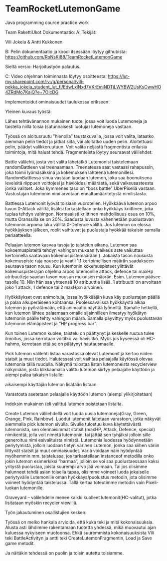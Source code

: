 # TeamRocketLutemonGame
Java programming cource practice work


Team RakettiUkot Dokumentaatio: 
A: Tekijät:  

Vili Jokela & Antti Kukkonen

 

B: Pelin dokumentaatio ja koodi itsessään löytyy githubista: 
https://github.com/RoNsKi88/TeamRocketLutemonGame 

Sieltä versio: Harjoitustyön palautus. 

 

C: Video ohjelman toiminnasta löytyy osoitteesta: 
https://lut-my.sharepoint.com/:v:/g/personal/vili-pekka_jokela_student_lut_fi/EdwLxlNxd7VKrEmiNDTjLWYBW2UsKsCwwHO4ZRdMo7KaiQ?e=7OIcDG 

 

Implementoidut ominaisuudet taulukossa erikseen: 

 
Yleinen kuvaus työstä: 

Lähes tehtävänannon mukainen tuote, jossa voit luoda Lutemoneja ja taistella niillä toisia (satunnaisesti luotuja) lutemoneja vastaan.  

Työssä on aloitusruutu ”hienolla” taustakuvalla, jossa voit valita, lataatko aiemman pelin tiedot ja jatkat siitä, vai aloitatko uuden pelin. Aloitettuasi pelin, päädyt valikkoruutuun. Voit valita neljästä fragmentista erilaisia toimintoja, mitä haluat tehdä. Fragmenteista löytyy seuraavat välilehdet: 

Battle välilehti, josta voit valita lähetätkö Lutemonisi taistelemaan randomBattleen vai treenaamaan. Treenatessa saat vastaasi rahapussin, joka toimii lyömäsäkkinä ja kokemuksen lähteenä lutemonillesi. RandomBattlessa sinua vastaan luodaan lutemon, joka saa boonuksena leveleitä riippuen voittojesi ja häviöidesi määrästä, sekä  vaikeusasteesta jonka valitset. Joka kymmenes taso on “boss battle” UberPixeliä vastaan. Vastustajan lutemonin nimi arvotaan ennaltamääritetystä nimilistasta. 

Battlessa Lutemonit lyövät toisiaan vuorotellen. Hyökkäävä lutemon arpoo luvun 0-Attack väliltä, lisäksi tarkastellaan onko hyökkäys kriittinen, joka tuplaa tehdyn vahingon. Normaalisti kriittinen mahdollisuus osua on 10%, mutta Oranssilla se on 20%. Saadusta luvusta vähennetään puolustavan lutemonin arpoma luku väliltä 0-Defence väliltä. 
Jos lutemon on elossa hyökkäyksen jälkeen, roolit vaihtuvat ja puolustaja hyökkää takaisin samalla periaatteella. 

Pelaajan lutemon kasvaa tasoja jo taistelun aikana. Lutemon saa kokoemuspisteitä tehdyn vahingon mukaan (vaikeus aste vaikuttaa kertoimella saatavaan kokemuspistemäärään.). Jokaista tason noususta kokemuspiste raja nousee ja vaatii 1.1 kertoimellisen määrän saadakseen seuraava tason nousu. Kun lutemonin kokemuspisteet ylittävät kokemuspisterajan ohjelma arpoo lutemonille attack, defence tai maxHp atribuutteja saadun tason nousun mukaisen määrän. Esim. Lutemon pääsee tasolle 10. Niin hän saa yhteensä 10 atribuuttia lisää. 1 atribuutti on arvoltaan joko 1 attack, 1 defence tai 2 maxHp:n arvoinen. 

Hyökkäykset ovat animoituja, jossa hyökkääjän kuva käy puolustajan päällä ja palaa alkuperäiseen kohtaansa. Puolessavälissä hyökkäystä alkaa lutemon jo pyörätämään, että animaatio näyttää lyönniltä. Samalle hetkellä, kun lutemon lähtee palaamaan omalle sijainnilleen ilmestyy hyökätyn lutemonin päälle tehty vahingon määrä. Samalla päyvittyy myös puolustavan lutemonin elämäpisteet ja “HP progress bar”. 

Kun toinen Lutemon kuolee, taistelu on päättynyt ja keskelle ruutua tulee ilmoitus, jossa kerrotaan voititko vai hävisitkö. Myös jos kyseessä oli HC-hahmo, kerrotaan että se on päätynyt hautausmaalle.  

  

Pick lutemon välilehti listaa varastossa olevat Lutemonit ja kertoo niiden statsit ja muut tiedot. Halutessasi voit vaihtaa pelaajalla käytössä olevaa lutemonia tällä ruudulla. Näkymä tulostaa listan lutemoneista recyclerview näkymään, josta klikkaamalla valittu lutemon siirtyy pelaajalle käyttöön ja aiempi palaa takaisin listalle: 

 

aikaisempi käyttäjän lutemon lisätään listaan 

Varastosta asetetaan pelaajalle käyttöön lutemon (aiempi ylikirjoitetaan) 

Indeksin mukainen (eli valittu) lutemon poistetaan listalta. 

 

Create Lutemon välilehdellä voit luoda uusia lutemoneja(Gray, Green, Orange, Pink, Rainbow). Luodut lutemonit laitetaan varastoon, jotka näkyvät aiemmalla pick lutemon sivulla. Sivulle tulostuu kuva käytettävästä lutemonista, sen olennaisimmat statsit (maxHP, Attack, Defence, special) nimikenttä, jolla voit nimetä lutemonin, tai jättää sen tyhjäksi jolloin sille generoituu nimi esivalituista nimistä. Lutemonia luodessa hyödynnetään periytymistä, jolloin luodaan tietyn värinen Lutemon, jonka saa siihen väriin liittyvät statsit ja muut ominaisuudet. Väriä voidaan näin hyödyntää myöhemmin mm. taistelussa, jos tarkastellaan instanceof metodilla onko jokin lutemon esimerkiksi ”harmaa”, jolloin se voi saa puolustaessaan kaksi yritystä puolustaa, joista suurempi arvo jää voimaan. Tai jos olisimme halunneet tehdä asian toisella tapaa, olisimme voineet luoda jokaiselle periytyvälle Lutemonille oman hyökkäys/puolustus metodin, jota olisimme voineet hyödyntää taistelussa. Tällä kertaa toteutimme metodin vain Pixeli-luokan lutemonille. 

 

Graveyard – välilehdelle menee kaikki kuolleet lutemonit(HC-valitut), jotka lisitataan myöskin recycler viewillä.  

 

Työn jakautuminen osallistujien kesken: 

Työssä on melko hankala arvioida, että kuka teki ja mitä kokonaisuuksia. Alusta asti lähdimme rakentamaan tuotetta yhdessä, mikä muovautui ajan kuluessa nykyiseen muotoonsa. Ehkä suuremmista kokonaisuuksista Vili teki BattleActivityn ja antti teki CreateLutemonFragmentin, Load ja Save game metodit.  

Ja näitäkin tehdessä on puolin ja toisin autettu toisiamme. 

 
